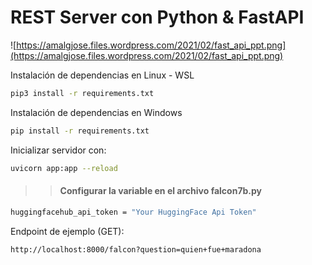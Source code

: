 # REST Server con Python & FastAPI

![https://amalgjose.files.wordpress.com/2021/02/fast_api_ppt.png](https://amalgjose.files.wordpress.com/2021/02/fast_api_ppt.png)

Instalación de dependencias en Linux - WSL
```bash
pip3 install -r requirements.txt
```

Instalación de dependencias en Windows
```bash
pip install -r requirements.txt
```

Inicializar servidor con:
```bash
uvicorn app:app --reload
```

>> #### Configurar la variable en el archivo falcon7b.py

```bash
huggingfacehub_api_token = "Your HuggingFace Api Token"
``` 

Endpoint de ejemplo (GET):
```bash
http://localhost:8000/falcon?question=quien+fue+maradona
```